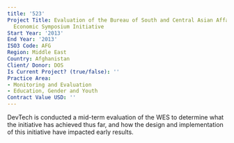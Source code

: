 ```yaml
---
title: '523'
Project Title: Evaluation of the Bureau of South and Central Asian Affairs’ Women’s
  Economic Symposium Initiative
Start Year: '2013'
End Year: '2013'
ISO3 Code: AFG
Region: Middle East
Country: Afghanistan
Client/ Donor: DOS
Is Current Project? (true/false): ''
Practice Area:
- Monitoring and Evaluation
- Education, Gender and Youth
Contract Value USD: ''
---
```


DevTech is conducted a mid-term evaluation of the WES to determine what the initiative has achieved thus far, and how the design and implementation of this initiative have impacted early results.